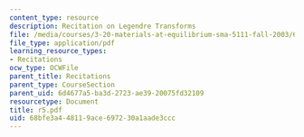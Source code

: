 ```yaml
---
content_type: resource
description: Recitation on Legendre Transforms
file: /media/courses/3-20-materials-at-equilibrium-sma-5111-fall-2003/68bfe3a448119ace697230a1aade3ccc_r5.pdf
file_type: application/pdf
learning_resource_types:
- Recitations
ocw_type: OCWFile
parent_title: Recitations
parent_type: CourseSection
parent_uid: 6d4677a5-ba3d-2723-ae39-20075fd32109
resourcetype: Document
title: r5.pdf
uid: 68bfe3a4-4811-9ace-6972-30a1aade3ccc
---
```

